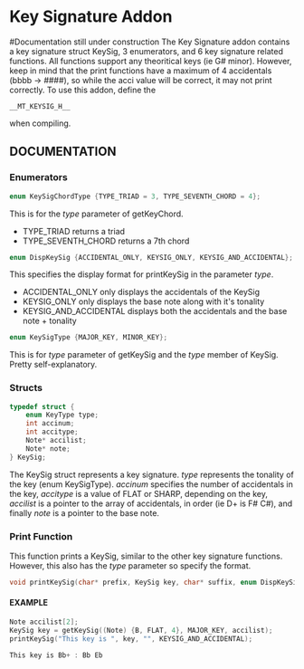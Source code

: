 # Key Signature Addon

#Documentation still under construction
The Key Signature addon contains a key signature struct KeySig, 3 enumerators, and 6 key signature related functions. All functions support any theoritical keys (ie G# minor). However, keep in mind that the print functions have a maximum of 4 accidentals (bbbb -> ####), so while the acci value will be correct, it may not print correctly. To use this addon, define the

    __MT_KEYSIG_H__

when compiling.

## DOCUMENTATION

### Enumerators

```C
enum KeySigChordType {TYPE_TRIAD = 3, TYPE_SEVENTH_CHORD = 4};
```
This is for the *type* parameter of getKeyChord.

* TYPE_TRIAD returns a triad
* TYPE_SEVENTH_CHORD returns a 7th chord

```C
enum DispKeySig {ACCIDENTAL_ONLY, KEYSIG_ONLY, KEYSIG_AND_ACCIDENTAL};
```
This specifies the display format for printKeySig in the parameter *type*.

* ACCIDENTAL_ONLY only displays the accidentals of the KeySig
* KEYSIG_ONLY only displays the base note along with it's tonality
* KEYSIG_AND_ACCIDENTAL displays both the accidentals and the base note + tonality

```C
enum KeySigType {MAJOR_KEY, MINOR_KEY};
```
This is for *type* parameter of getKeySig and the *type* member of KeySig. Pretty self-explanatory.

### Structs

```C
typedef struct {
    enum KeyType type;
    int accinum;
    int accitype;
    Note* accilist;
    Note* note;
} KeySig;
```
The KeySig struct represents a key signature. *type* represents the tonality of the key (enum KeySigType). *accinum* specifies the number of accidentals in the key, *accitype* is a value of FLAT or SHARP, depending on the key, *accilist* is a pointer to the array of accidentals, in order (ie D+ is F# C#), and finally *note* is a pointer to the base note.

### Print Function

This function prints a KeySig, similar to the other key signature functions. However, this also has the *type* parameter so specify the format.

```C
void printKeySig(char* prefix, KeySig key, char* suffix, enum DispKeySig type);
```
#### EXAMPLE
```C
Note accilist[2];
KeySig key = getKeySig((Note) {B, FLAT, 4}, MAJOR_KEY, accilist);
printKeySig("This key is ", key, "", KEYSIG_AND_ACCIDENTAL);

This key is Bb+ : Bb Eb
```
